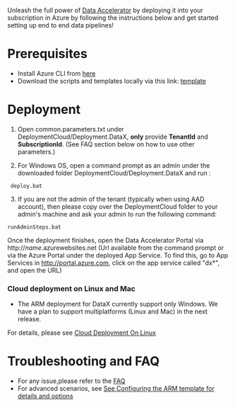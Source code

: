Unleash the full power of [Data Accelerator](Data-accelerator) by deploying it into your subscription in Azure by following the instructions below and get started setting up end to end data pipelines! 

# Prerequisites
 - Install Azure CLI from [here](https://docs.microsoft.com/en-us/cli/azure/install-azure-cli?view=azure-cli-latest)
 - Download the scripts and templates locally via this link: [template](https://github.com/Microsoft/data-accelerator/tree/stable/DeploymentCloud)

# Deployment
1. Open common.parameters.txt under DeploymentCloud/Deployment.DataX, **only** provide **TenantId** and **SubscriptionId**.  (See FAQ section below on how to use other parameters.)

1. For Windows OS, open a command prompt as an admin under the downloaded folder DeploymentCloud/Deployment.DataX and run :

```
 deploy.bat 
```

3. If you are not the admin of the tenant (typically when using AAD account), then please copy over the DeploymentCloud folder to your admin's machine and ask your admin to run the following command:

```
runAdminSteps.bat
```

Once the deployment finishes, open the Data Accelerator Portal via http://_name_.azurewebsites.net (Url available from the command prompt or via the Azure Portal under the deployed App Service. To find this, go to App Services in http://portal.azure.com, click on the app service called "dx*", and open the URL)

 ### Cloud deployment on Linux and Mac
* The ARM deployment for DataX currently support only Windows. We have a plan to support multiplatforms (Linux and Mac) in the next release.

For details, please see [Cloud Deployment On Linux](https://github.com/Microsoft/data-accelerator/wiki/Cloud-Deployment-On-Linux)
   
# Troubleshooting and FAQ
 - For any issue,please refer to the [FAQ](https://github.com/Microsoft/data-accelerator/wiki/FAQ#arm-deployment-faq)
 - For advanced scenarios, see [See Configuring the ARM template for details and options](https://github.com/Microsoft/data-accelerator/wiki/Arm-Parameters)
	
